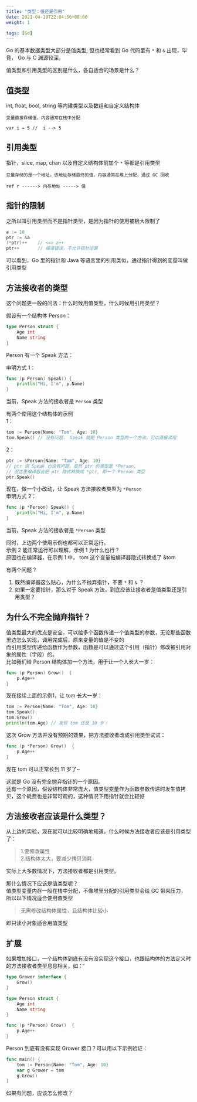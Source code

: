 ```yaml
---
title: "类型：值还是引用"
date: 2021-04-19T22:04:56+08:00
weight: 1

tags: [Go]
---
```


Go 的基本数据类型大部分是值类型; 但也经常看到 Go 代码里有 `*` 和 `&` 出现，毕竟， Go 与 C 渊源较深。

值类型和引用类型的区别是什么，各自适合的场景是什么？
## 值类型
int, float, bool, string 等内建类型以及数组和自定义结构体  
```
变量直接存储值，内容通常在栈中分配

var i = 5 //  i --> 5
```

## 引用类型
指针，slice, map, chan 以及自定义结构体前加个 `*` 等都是引用类型
```
变量存储的是一个地址，该地址存储最终的值，内容通常在堆上分配，通过 GC 回收

ref r ------> 内存地址 -----> 值
```

## 指针的限制
之所以叫引用类型而不是指针类型，是因为指针的使用被极大限制了
```go
a := 10
ptr := &a
(*ptr)++    // <=> a++
ptr++       // 编译错误，不允许指针运算
```
可以看到，Go 里的指针和 Java 等语言里的引用类似，通过指针得到的变量叫做引用类型

## 方法接收者的类型
这个问题更一般的问法：什么时候用值类型，什么时候用引用类型？

假设有一个结构体 Person：
```go
type Person struct {
    Age int
    Name string
}
```
Person 有一个 Speak 方法：

申明方式 1：
```go
func (p Person) Speak() {
    println("Hi, I'm", p.Name)
}
```
当前，Speak 方法的接收者是 `Person` 类型

有两个使用这个结构体的示例  
1：
```go
tom := Person{Name: "Tom", Age: 10}
tom.Speak() // 没有问题， Speak 就是 Person 类型的一个方法，可以直接调用
```
2：
```go
ptr := &Person{Name: "Tom", Age: 10}
// ptr 调 Speak 也没有问题，虽然 ptr 的类型是 *Person, 
// 但这里编译器会把 ptr 隐式转换成 *ptr, 即一个 Person 类型
ptr.Speak()
```

现在，做一个小改动，让 Speak 方法接收者类型为 `*Person`  
申明方式 2：
```go
func (p *Person) Speak() {
    println("Hi, I'm", p.Name)
}
```
当前，Speak 方法的接收者是 `*Person` 类型

同时，上边两个使用示例也都可以正常运行。  
示例 2 能正常运行可以理解，示例 1 为什么也行？  
原因也在编译器，在示例 1 中， tom 这个变量被编译器隐式转换成了 &tom

有两个问题？  
1. 既然编译器这么贴心，为什么不抛弃指针，不要 `*` 和 `&` ？
2. 如果一定要指针，那么对于 Speak 方法，到底应该让接收者是值类型还是引用类型？

## 为什么不完全抛弃指针？
值类型最大的优点是安全，可以给多个函数传递一个值类型的参数，无论那些函数里边怎么实现，调用完成后，原来变量的值是不变的  
而引用类型传递给函数作为参数，函数是可以通过这个引用（指针）修改被引用对象的属性（字段）的。  
比如我们给 Person 结构体加一个方法，用于让一个人长大一岁：
```go
func (p Person) Grow()  {
	p.Age++
}
```
现在接续上面的示例1，让 tom 长大一岁：
```go
tom := Person{Name: "Tom", Age: 10}
tom.Speak()
tom.Grow()
println(tom.Age) // 发现 tom 还是 10 岁！
```
这次 Grow 方法并没有预期的效果，把方法接收者改成引用类型试试：
```go
func (p *Person) Grow()  {
	p.Age++
}
```
现在 tom 可以正常长到 11 岁了~

这就是 Go 没有完全抛弃指针的一个原因。  
还有一个原因，假设结构体非常庞大，值类型变量作为函数参数传递时发生值拷贝，这个耗费也是非常可观的，这种情况下用指针就会比较好

## 方法接收者应该是什么类型？
从上边的实验，现在就可以比较明确地知道，什么时候方法接收者应该是引用类型了：
> 1.要修改属性  
> 2.结构体太大，要减少拷贝消耗

实际上大多数情况下，方法接收者都是引用类型。  

那什么情况下应该是值类型呢？  
值类型变量内存一般在栈中分配，不像堆里分配的引用类型会给 GC 带来压力，所以以下情况适合使用值类型
> 无需修改结构体属性，且结构体比较小 

即只读小对象适合用值类型

## 扩展
如果增加接口，一个结构体到底有没有没实现这个接口，也跟结构体的方法定义时的方法接收者类型息息相关，如：‘
```go
type Grower interface {	
	Grow()
}

type Person struct {
	Age int
	Name string
}

func (p *Person) Grow()  {
	p.Age++
}
```
Person 到底有没有实现 Grower 接口？可以用以下示例验证：
```go
func main() {
	tom := Person{Name: "Tom", Age: 10}	
	var g Grower = tom
	g.Grow()
}
```
如果有问题，应该怎么修改？
